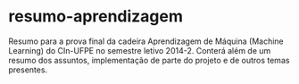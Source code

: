 # resumo-aprendizagem

Resumo para a prova final da cadeira Aprendizagem de Máquina (Machine Learning) do CIn-UFPE no semestre letivo 2014-2. Conterá além de um resumo dos assuntos, implementação de parte do projeto e de outros temas presentes.